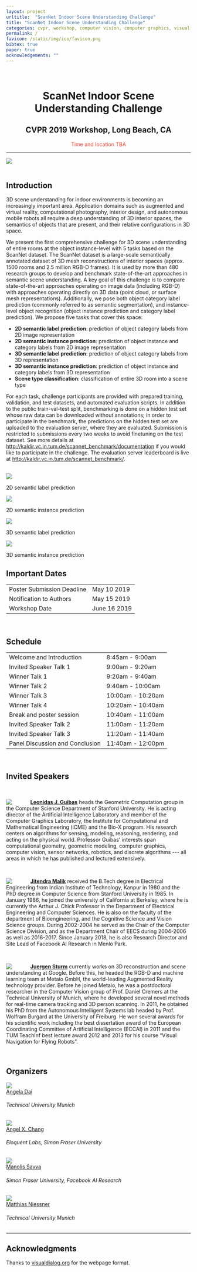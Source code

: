 ```yaml
---
layout: project
urltitle:  "ScanNet Indoor Scene Understanding Challenge"
title: "ScanNet Indoor Scene Understanding Challenge"
categories: cvpr, workshop, computer vision, computer graphics, visual learning, simulation environments, robotics, machine learning, natural language processing, reinforcement learning
permalink: /
favicon: /static/img/ico/favicon.png
bibtex: true
paper: true
acknowledgements: ""
---
```


<br>
<div class="row">
  <div class="col-xs-12">
    <center><h1>ScanNet Indoor Scene Understanding Challenge</h1></center>
    <center><h2>CVPR 2019 Workshop, Long Beach, CA</h2></center>
    <center><span style="color:#e74c3c;font-weight:400;">Time and location TBA</span></center>
  </div>
</div>

<hr>

<div class="row" id="intro">
  <div class="col-md-12">
    <img src="{{ "/static/img/splash.jpg" | prepend:site.baseurl }}">
  </div>
</div>

<br>
<div class="row" id="cfp">
  <div class="col-xs-12">
    <h2>Introduction</h2>
  </div>
</div>
<div class="row">
  <div class="col-xs-12">
    <p>
      3D scene understanding for indoor environments is becoming an increasingly important area.
      Application domains such as augmented and virtual reality, computational photography, interior design, and autonomous mobile robots all require a deep understanding of 3D interior spaces, the semantics of objects that are present, and their relative configurations in 3D space.
    </p>
    <p>
      We present the first comprehensive challenge for 3D scene understanding of entire rooms at the object instance-level with 5 tasks based on the ScanNet dataset.
      The ScanNet dataset is a large-scale semantically annotated dataset of 3D mesh reconstructions of interior spaces (approx. 1500 rooms and 2.5 million RGB-D frames).
      It is used by more than 480 research groups to develop and benchmark state-of-the-art approaches in semantic scene understanding.
      A key goal of this challenge is to compare state-of-the-art approaches operating on image data (including RGB-D) with approaches operating directly on 3D data (point cloud, or surface mesh representations).
      Additionally, we pose both object category label prediction (commonly referred to as semantic segmentation), and instance-level object recognition (object instance prediction and category label prediction).
      We propose five tasks that cover this space:
    </p>
    <ul>
      <li>
        <strong>2D semantic label prediction</strong>: prediction of object category labels from 2D image representation
      </li>
      <li>
        <strong>2D semantic instance prediction</strong>: prediction of object instance and category labels from 2D image representation
      </li>
      <li>
        <strong>3D semantic label prediction</strong>: prediction of object category labels from 3D representation
      </li>
      <li>
        <strong>3D semantic instance prediction</strong>: prediction of object instance and category labels from 3D representation
      </li>
      <li>
        <strong>Scene type classification</strong>: classification of entire 3D room into a scene type
      </li>
    </ul>
    <p>
      For each task, challenge participants are provided with prepared training, validation, and test datasets, and automated evaluation scripts.
      In addition to the public train-val-test split, benchmarking is done on a hidden test set whose raw data can be downloaded without annotations; in order to participate in the benchmark, the predictions on the hidden test set are uploaded to the evaluation server, where they are evaluated.
      Submission is restricted to submissions every two weeks to avoid finetuning on the test dataset.
      See more details at <a href="http://kaldir.vc.in.tum.de/scannet_benchmark/documentation">http://kaldir.vc.in.tum.de/scannet_benchmark/documentation</a> if you would like to participate in the challenge.
      The evaluation server leaderboard is live at <a href="http://kaldir.vc.in.tum.de/scannet_benchmark/">http://kaldir.vc.in.tum.de/scannet_benchmark/</a>.
    </p>
  </div>
</div>
<br>

<div class="row" id="tasks">
  <div class="col-md-6 text-center">
    <img src="{{ "/static/img/semantic_label_2d.jpg" | prepend:site.baseurl }}">
    <p>2D semantic label prediction</p>
  </div>
  <div class="col-md-6 text-center">
    <img src="{{ "/static/img/semantic_instance_2d.jpg" | prepend:site.baseurl }}">
    <p>2D semantic instance prediction</p>
  </div>
  <div class="col-md-6 text-center">
    <img src="{{ "/static/img/semantic_label_3d.jpg" | prepend:site.baseurl }}">
    <p>3D semantic label prediction</p>
  </div>
  <div class="col-md-6 text-center">
    <img src="{{ "/static/img/semantic_instance_3d.jpg" | prepend:site.baseurl }}">
    <p>3D semantic instance prediction</p>
  </div>
  <!-- <div class="col-md-4">
    <p>&nbsp;</p>
  </div> -->
  <!-- <div class="col-md-4">
    <img src="{{ "/static/img/scene_type_classification.jpg" | prepend:site.baseurl }}">
    <p>Scene type classification</p>
  </div> -->
</div>

<div class="row" id="schedule">
  <div class="col-xs-12">
    <h2>Important Dates</h2>
  </div>
</div>

<div class="row">
  <div class="col-xs-12">
    <table class="table table-striped">
      <tbody>
        <tr>
          <td>Poster Submission Deadline</td>
          <td>May 10 2019</td>
        </tr>
        <tr>
          <td>Notification to Authors</td>
          <td>May 15 2019</td>
        </tr>
        <tr>
          <td>Workshop Date</td>
          <td>June 16 2019</td>
        </tr>
      </tbody>
    </table>
  </div>
</div><br>


<div class="row">
  <div class="col-xs-12">
    <h2>Schedule</h2>
  </div>
</div>
<div class="row">
  <div class="col-xs-12">
     <table class="table table-striped">
      <tbody>
        <tr>
          <td>Welcome and Introduction</td>
          <td>8:45am - 9:00am</td>
        </tr>
        <tr>
          <td>Invited Speaker Talk 1</td>
          <td>9:00am - 9:20am</td>
        </tr>
        <tr>
          <td>Winner Talk 1</td>
          <td>9:20am - 9:40am</td>
        </tr>
        <tr>
          <td>Winner Talk 2</td>
          <td>9:40am - 10:00am</td>
        </tr>
        <tr>
          <td>Winner Talk 3</td>
          <td>10:00am - 10:20am</td>
        </tr>
        <tr>
          <td>Winner Talk 4</td>
          <td>10:20am - 10:40am</td>
        </tr>
        <tr>
          <td>Break and poster session</td>
          <td>10:40am - 11:00am</td>
        </tr>
        <tr>
          <td>Invited Speaker Talk 2</td>
          <td>11:00am - 11:20am</td>
        </tr>
        <tr>
          <td>Invited Speaker Talk 3</td>
          <td>11:20am - 11:40am</td>
        </tr>
        <tr>
          <td>Panel Discussion and Conclusion</td>
          <td>11:40am - 12:00pm</td>
        </tr>
      </tbody>
    </table>
  </div>
</div>

<br>
<div class="row">
  <div class="col-xs-12">
    <h2>Invited Speakers</h2>
  </div>
</div><br>

<div class="row">
  <div class="col-md-12">
    <a href="https://geometry.stanford.edu/member/guibas/"><img class="people-pic" style="float:left;margin-right:50px;" src="{{ "/static/img/people/leo.png" | prepend:site.baseurl }}"></a>
    <p>
      <b><a href="https://geometry.stanford.edu/member/guibas/">Leonidas J. Guibas</a></b> heads the Geometric Computation group in the Computer Science Department of Stanford University.  He is acting director of the Artificial Intelligence Laboratory and member of the Computer Graphics Laboratory, the Institute for Computational and Mathematical Engineering (iCME) and the Bio-X program.  His research centers on algorithms for sensing, modeling, reasoning, rendering, and acting on the physical world. Professor Guibas' interests span computational geometry, geometric modeling, computer graphics, computer vision, sensor networks, robotics, and discrete algorithms --- all areas in which he has published and lectured extensively.
    </p>
  </div>
</div><br>

<div class="row">
  <div class="col-md-12">
    <a href="https://people.eecs.berkeley.edu/~malik/"><img class="people-pic" style="float:left;margin-right:50px;" src="{{ "/static/img/people/jitendra.png" | prepend:site.baseurl }}"></a>
    <p>
      <b><a href="https://people.eecs.berkeley.edu/~malik/">Jitendra Malik</a></b> received the B.Tech degree in Electrical Engineering from Indian Institute of Technology, Kanpur in 1980 and the PhD degree in Computer Science from Stanford University in 1985. In January 1986, he joined the university of California at Berkeley, where he is currently the Arthur J. Chick Professor in the Department of Electrical Engineering and Computer Sciences. He is also on the faculty of the department of Bioengineering, and the Cognitive Science and Vision Science groups. During 2002-2004 he served as the Chair of the Computer Science Division, and as the Department Chair of EECS during 2004-2006 as well as 2016-2017. Since January 2018, he is also Research Director and Site Lead of Facebook AI Research in Menlo Park.
    </p>
  </div>
</div><br>

<div class="row">
  <div class="col-md-12">
    <a href="https://jsturm.de/wp/"><img class="people-pic" style="float:left;margin-right:50px;" src="{{ "/static/img/people/juergen.png" | prepend:site.baseurl }}"></a>
    <p>
      <b><a href="https://jsturm.de/wp/">Juergen Sturm</a></b> currently works on 3D reconstruction and scene understanding at Google. Before this, he headed the RGB-D and machine learning team at Metaio GmbH, the world-leading Augmented Reality technology provider. Before he joined Metaio, he was a postdoctoral researcher in the Computer Vision group of Prof. Daniel Cremers at the Technical University of Munich, where he developed several novel methods for real-time camera tracking and 3D person scanning. In 2011, he obtained his PhD from the Autonomous Intelligent Systems lab headed by Prof. Wolfram Burgard at the University of Freiburg. He won several awards for his scientific work including the best dissertation award of the European Coordinating Committee of Artificial Intelligence (ECCAI) in 2011 and the TUM TeachInf best lecture award 2012 and 2013 for his course “Visual Navigation for Flying Robots”.
    </p>
  </div>
</div><br>

<div class="row">
  <div class="col-xs-12">
    <h2>Organizers</h2>
  </div>
</div>

<div class="row">
  <div class="col-xs-2">
    <a href="https://graphics.stanford.edu/~adai/">
      <img class="people-pic" src="{{ "/static/img/people/angela.png" | prepend:site.baseurl }}">
    </a>
    <div class="people-name">
      <a href="https://graphics.stanford.edu/~adai/">Angela Dai</a>
      <h6>Technical University Munich</h6>
    </div>
  </div>

  <div class="col-xs-2">
    <a href="https://angelxuanchang.github.io/">
      <img class="people-pic" src="{{ "/static/img/people/angel.png" | prepend:site.baseurl }}">
    </a>
    <div class="people-name">
      <a href="https://angelxuanchang.github.io/">Angel X. Chang</a>
      <h6>Eloquent Labs, Simon Fraser University</h6>
    </div>
  </div>

  <div class="col-xs-2">
    <a href="https://msavva.github.io/">
      <img class="people-pic" src="{{ "/static/img/people/manolis.png" | prepend:site.baseurl }}">
    </a>
    <div class="people-name">
      <a href="https://msavva.github.io/">Manolis Savva</a>
      <h6>Simon Fraser University, Facebook AI Research</h6>
    </div>
  </div>

  <div class="col-xs-2">
    <a href="https://niessnerlab.org/members/matthias_niessner/profile.html">
      <img class="people-pic" src="{{ "/static/img/people/matthias.png" | prepend:site.baseurl }}">
    </a>
    <div class="people-name">
      <a href="https://niessnerlab.org/members/matthias_niessner/profile.html">Matthias Niessner</a>
      <h6>Technical University Munich</h6>
    </div>
  </div>
</div>

<hr>

<div class="row">
  <div class="col-xs-12">
    <h2>Acknowledgments</h2>
  </div>
</div>
<a name="/acknowledgements"></a>
<div class="row">
  <div class="col-xs-12">
    <p>
      Thanks to <span style="color:#1a1aff;font-weight:400;"> <a href="https://visualdialog.org/">visualdialog.org</a></span> for the webpage format.
    </p>
  </div>
</div>
